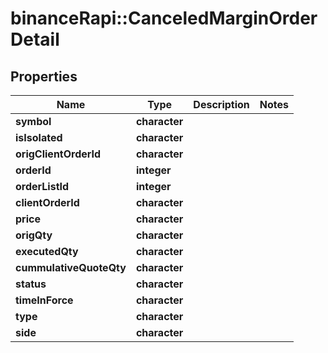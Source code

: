 # binanceRapi::CanceledMarginOrderDetail


## Properties
Name | Type | Description | Notes
------------ | ------------- | ------------- | -------------
**symbol** | **character** |  | 
**isIsolated** | **character** |  | 
**origClientOrderId** | **character** |  | 
**orderId** | **integer** |  | 
**orderListId** | **integer** |  | 
**clientOrderId** | **character** |  | 
**price** | **character** |  | 
**origQty** | **character** |  | 
**executedQty** | **character** |  | 
**cummulativeQuoteQty** | **character** |  | 
**status** | **character** |  | 
**timeInForce** | **character** |  | 
**type** | **character** |  | 
**side** | **character** |  | 


